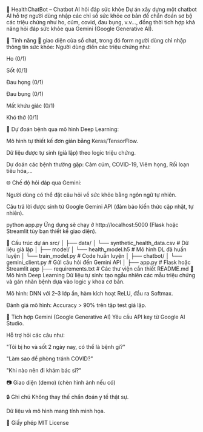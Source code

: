 🤖 HealthChatBot – Chatbot AI hỏi đáp sức khỏe
Dự án xây dựng một chatbot AI hỗ trợ người dùng nhập các chỉ số sức khỏe cơ bản để chẩn đoán sơ bộ các triệu chứng như ho, cúm, covid, đau bụng, v.v..., đồng thời tích hợp khả năng hỏi đáp sức khỏe qua Gemini (Google Generative AI).

📌 Tính năng
🧾 giao diện cửa sổ chat, trong đó form người dùng chỉ nhập thông tin sức khỏe: Người dùng điền các triệu chứng như:

Ho (0/1)

Sốt (0/1)

Đau họng (0/1)

Đau bụng (0/1)

Mất khứu giác (0/1)

Khó thở (0/1)


🧠 Dự đoán bệnh qua mô hình Deep Learning:

Mô hình tự thiết kế đơn giản bằng Keras/TensorFlow.

Dữ liệu được tự sinh (giả lập) theo logic triệu chứng.

Dự đoán các bệnh thường gặp: Cảm cúm, COVID-19, Viêm họng, Rối loạn tiêu hóa,...

🌐 Chế độ hỏi đáp qua Gemini:

Người dùng có thể đặt câu hỏi về sức khỏe bằng ngôn ngữ tự nhiên.

Câu trả lời được sinh từ Google Gemini API (đảm bảo kiến thức cập nhật, tự nhiên).

python app.py
Ứng dụng sẽ chạy ở http://localhost:5000 (Flask hoặc Streamlit tùy bạn thiết kế giao diện).

🧪 Cấu trúc dự án
src/
│
├── data/
│   └── synthetic_health_data.csv   # Dữ liệu giả lập
│
├── model/
│   └── health_model.h5             # Mô hình DL đã huấn luyện
│   └── train_model.py              # Code huấn luyện
│
├── chatbot/
│   └── gemini_client.py            # Gửi câu hỏi đến Gemini API
│
├── app.py                          # Flask hoặc Streamlit app
├── requirements.txt                # Các thư viện cần thiết
README.md
🧠 Mô hình Deep Learning
Dữ liệu tự sinh: tạo ngẫu nhiên các mẫu triệu chứng và gán nhãn bệnh dựa vào logic y khoa cơ bản.

Mô hình: DNN với 2–3 lớp ẩn, hàm kích hoạt ReLU, đầu ra Softmax.

Đánh giá mô hình: Accuracy > 90% trên tập test giả lập.

🤖 Tích hợp Gemini (Google Generative AI)
Yêu cầu API key từ Google AI Studio.

Hỗ trợ hỏi các câu như:

"Tôi bị ho và sốt 2 ngày nay, có thể là bệnh gì?"

"Làm sao để phòng tránh COVID?"

"Khi nào nên đi khám bác sĩ?"

📷 Giao diện (demo)
(chèn hình ảnh nếu có)

🔒 Ghi chú
Không thay thế chẩn đoán y tế thật sự.

Dữ liệu và mô hình mang tính minh họa.

📄 Giấy phép
MIT License


